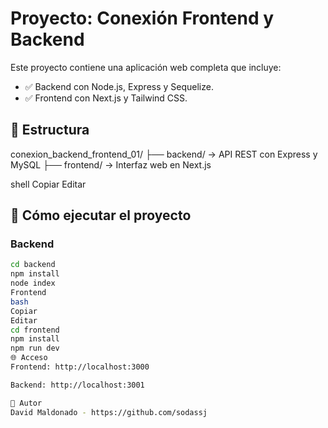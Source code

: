 # Proyecto: Conexión Frontend y Backend

Este proyecto contiene una aplicación web completa que incluye:

- ✅ Backend con Node.js, Express y Sequelize.
- ✅ Frontend con Next.js y Tailwind CSS.

## 🔧 Estructura

conexion_backend_frontend_01/
├── backend/ → API REST con Express y MySQL
├── frontend/ → Interfaz web en Next.js

shell
Copiar
Editar

## 🚀 Cómo ejecutar el proyecto

### Backend

```bash
cd backend
npm install
node index
Frontend
bash
Copiar
Editar
cd frontend
npm install
npm run dev
🌐 Acceso
Frontend: http://localhost:3000

Backend: http://localhost:3001

📄 Autor
David Maldonado - https://github.com/sodassj